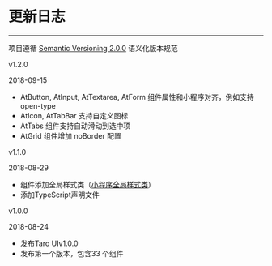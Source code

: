 
# 更新日志

----

项目遵循 [Semantic Versioning 2.0.0](http://semver.org/lang/zh-CN/) 语义化版本规范

<div class="row changelog">
  <div class="at-timeline">
    <div class="at-timeline__item at-timeline__item--default">
      <div class="at-timeline__tail"></div>
      <div class="at-timeline__dot"></div>
      <div class="at-timeline__content">
        <p class="head">v1.2.0</p>
        <p class="time">
          <span>2018-09-15</span>
        </p>
        <ul class="content">
          <li><span>AtButton</span>, <span>AtInput</span>, <span>AtTextarea</span>, <span>AtForm</span> 组件属性和小程序对齐，例如支持 <span>open-type</span></li>
          <li><span>AtIcon</span>, <span>AtTabBar</span> 支持自定义图标</li>
          <li><span>AtTabs</span> 组件支持自动滑动到选中项 </li>
          <li><span>AtGrid</span> 组件增加 <span>noBorder</span> 配置 </li>
        </ul>
      </div>
    </div>
    <div class="at-timeline__item at-timeline__item--default">
      <div class="at-timeline__tail"></div>
      <div class="at-timeline__dot"></div>
      <div class="at-timeline__content">
        <p class="head">v1.1.0</p>
        <p class="time">
          <span>2018-08-29</span>
        </p>
        <ul class="content">
          <li>组件添加<span>全局样式类</span>（<a href="https://developers.weixin.qq.com/miniprogram/dev/framework/custom-component/wxml-wxss.html">小程序全局样式类</a>）</li>
          <li>添加<span>TypeScript</span>声明文件</li>
        </ul>
      </div>
    </div>
    <div class="at-timeline__item at-timeline__item--last at-timeline__item--custom at-timeline__item--error">
      <div class="at-timeline__tail"></div>
      <div class="at-timeline__dot">
        <i class="icon icon-award"></i>
      </div>
      <div class="at-timeline__content">
        <p class="head">v1.0.0</p>
        <p class="time">
          <span>2018-08-24</span>
        </p>
        <ul class="content">
          <li>发布<span>Taro UI</span>v1.0.0</li>
          <li>发布第一个版本，包含<span>33</span> 个组件</li>
        </ul>
      </div>
    </div>
  </div>
</div>
